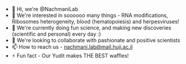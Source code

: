 - 👋 Hi, we're @NachmaniLab
- 👀 We're interested in soooooo many things - RNA modifications, Ribosomes heterogeneity, blood (hematopoiesis) and herpesviruses!
- 🌱 We're currently doing fun science, and making new discoveries (scientific and personal) every day :)
- 💞️ We're looking to collaborate with pashionate and positive scientists
- 📫 How to reach us - nachmani.lab@mail.huji.ac.il
- ⚡ Fun fact - Our Yudit makes THE BEST waffles! 

<!---
NachmaniLab/NachmaniLab is a ✨ special ✨ repository because its `README.md` (this file) appears on your GitHub profile.
You can click the Preview link to take a look at your changes.
--->
